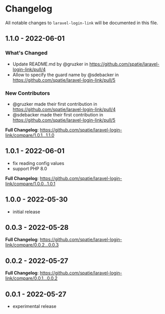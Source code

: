 # Changelog

All notable changes to `laravel-login-link` will be documented in this file.

## 1.1.0 - 2022-06-01

### What's Changed

- Update README.md by @gruzker in https://github.com/spatie/laravel-login-link/pull/4
- Allow to specify the guard name by @sdebacker in https://github.com/spatie/laravel-login-link/pull/5

### New Contributors

- @gruzker made their first contribution in https://github.com/spatie/laravel-login-link/pull/4
- @sdebacker made their first contribution in https://github.com/spatie/laravel-login-link/pull/5

**Full Changelog**: https://github.com/spatie/laravel-login-link/compare/1.0.1...1.1.0

## 1.0.1 - 2022-06-01

- fix reading config values
- support PHP 8.0

**Full Changelog**: https://github.com/spatie/laravel-login-link/compare/1.0.0...1.0.1

## 1.0.0 - 2022-05-30

- initial release

## 0.0.3 - 2022-05-28

**Full Changelog**: https://github.com/spatie/laravel-login-link/compare/0.0.2...0.0.3

## 0.0.2 - 2022-05-27

**Full Changelog**: https://github.com/spatie/laravel-login-link/compare/0.0.1...0.0.2

## 0.0.1 - 2022-05-27

- experimental release
